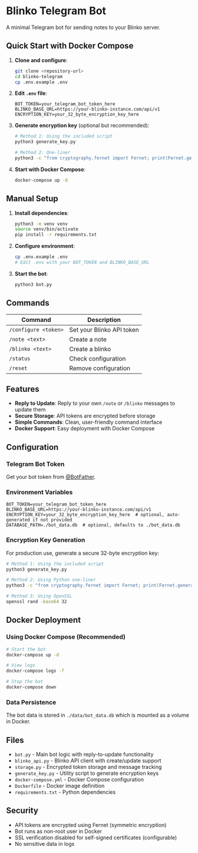 # Blinko Telegram Bot

A minimal Telegram bot for sending notes to your Blinko server.

## Quick Start with Docker Compose

1. **Clone and configure**:
   ```bash
   git clone <repository-url>
   cd blinko-telegram
   cp .env.example .env
   ```

2. **Edit `.env` file**:
   ```env
   BOT_TOKEN=your_telegram_bot_token_here
   BLINKO_BASE_URL=https://your-blinko-instance.com/api/v1
   ENCRYPTION_KEY=your_32_byte_encryption_key_here
   ```

3. **Generate encryption key** (optional but recommended):
   ```bash
   # Method 1: Using the included script
   python3 generate_key.py
   
   # Method 2: One-liner
   python3 -c "from cryptography.fernet import Fernet; print(Fernet.generate_key().decode())"
   ```

4. **Start with Docker Compose**:
   ```bash
   docker-compose up -d
   ```

## Manual Setup

1. **Install dependencies**:
   ```bash
   python3 -m venv venv
   source venv/bin/activate
   pip install -r requirements.txt
   ```

2. **Configure environment**:
   ```bash
   cp .env.example .env
   # Edit .env with your BOT_TOKEN and BLINKO_BASE_URL
   ```

3. **Start the bot**:
   ```bash
   python3 bot.py
   ```

## Commands

| Command | Description |
|---------|-------------|
| `/configure <token>` | Set your Blinko API token |
| `/note <text>` | Create a note |
| `/blinko <text>` | Create a blinko |
| `/status` | Check configuration |
| `/reset` | Remove configuration |

## Features

- **Reply to Update**: Reply to your own `/note` or `/blinko` messages to update them
- **Secure Storage**: API tokens are encrypted before storage
- **Simple Commands**: Clean, user-friendly command interface
- **Docker Support**: Easy deployment with Docker Compose

## Configuration

### Telegram Bot Token
Get your bot token from [@BotFather](https://t.me/BotFather).

### Environment Variables
```env
BOT_TOKEN=your_telegram_bot_token_here
BLINKO_BASE_URL=https://your-blinko-instance.com/api/v1
ENCRYPTION_KEY=your_32_byte_encryption_key_here  # optional, auto-generated if not provided
DATABASE_PATH=./bot_data.db  # optional, defaults to ./bot_data.db
```

### Encryption Key Generation
For production use, generate a secure 32-byte encryption key:

```bash
# Method 1: Using the included script
python3 generate_key.py

# Method 2: Using Python one-liner
python3 -c "from cryptography.fernet import Fernet; print(Fernet.generate_key().decode())"

# Method 3: Using OpenSSL
openssl rand -base64 32
```

## Docker Deployment

### Using Docker Compose (Recommended)
```bash
# Start the bot
docker-compose up -d

# View logs
docker-compose logs -f

# Stop the bot
docker-compose down
```

### Data Persistence
The bot data is stored in `./data/bot_data.db` which is mounted as a volume in Docker.

## Files

- `bot.py` - Main bot logic with reply-to-update functionality
- `blinko_api.py` - Blinko API client with create/update support
- `storage.py` - Encrypted token storage and message tracking
- `generate_key.py` - Utility script to generate encryption keys
- `docker-compose.yml` - Docker Compose configuration
- `Dockerfile` - Docker image definition
- `requirements.txt` - Python dependencies

## Security

- API tokens are encrypted using Fernet (symmetric encryption)
- Bot runs as non-root user in Docker
- SSL verification disabled for self-signed certificates (configurable)
- No sensitive data in logs

